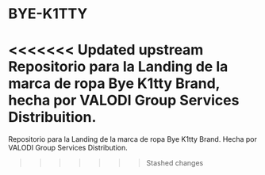 # BYE-K1TTY
<<<<<<< Updated upstream
Repositorio para la Landing de la marca de ropa Bye K1tty Brand, hecha por VALODI Group Services Distribuition.
=======
Repositorio para la Landing de la marca de ropa Bye K1tty Brand. Hecha por VALODI Group Services Distribution.
>>>>>>> Stashed changes
